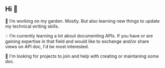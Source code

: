 ## Hi 👋

🦔 I’m working on my garden. Mostly. But also learning new things to update my technical writing skills. 

💡 I’m currently learning a lot about documenting APIs. If you have or are gaining expertise in that field and would like to exchange and/or share views on API doc, I'd be most interested.

🧲 I'm looking for projects to join and help with creating or maintaning some doc.
